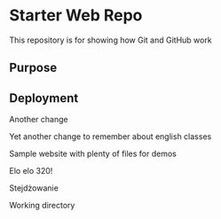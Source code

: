 # Starter Web Repo

This repository is for showing how Git and GitHub work

## Purpose

## Deployment

Another change

Yet another change to remember about english classes

Sample website with plenty of files for demos

Elo elo 320!

Stejdżowanie

Working directory